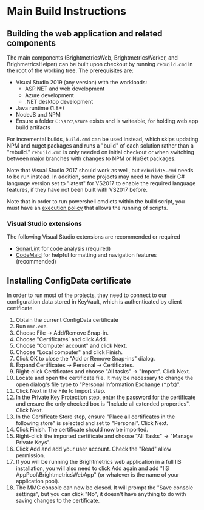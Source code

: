 # Main Build Instructions

## Building the web application and related components

The main components \(BrightmetricsWeb, BrightmetricsWorker, and BrighmetricsHelper\) can be built upon checkout by running `rebuild.cmd` in the root of the working tree. The prerequisites are:

* Visual Studio 2019 \(any version\) with the workloads:
  * ASP.NET and web development
  * Azure development
  * .NET desktop development
* Java runtime \(1.8+\)
* NodeJS and NPM
* Ensure a folder `C:\src\azure` exists and is writeable, for holding web app build artifacts

For incremental builds, `build.cmd` can be used instead, which skips updating NPM and nuget packages and runs a "build" of each solution rather than a "rebuild." `rebuild.cmd` is only needed on initial checkout or when switching between major branches with changes to NPM or NuGet packages.

Note that Visual Studio 2017 should work as well, but `rebuild15.cmd` needs to be run instead. In addition, some projects may need to have their C\# language version set to "latest" for VS2017 to enable the required language features, if they have not been built with VS2017 before.

Note that in order to run powershell cmdlets within the build script, you must have an [execution policy](https://docs.microsoft.com/en-us/powershell/module/microsoft.powershell.core/about/about_execution_policies?view=powershell-7.1) that allows the running of scripts.

### Visual Studio extensions

The following Visual Studio extensions are recommended or required

* [SonarLint](https://www.sonarlint.org/visualstudio/) for code analysis \(required\)
* [CodeMaid](http://www.codemaid.net/) for helpful formatting and navigation features \(recommended\)

## Installing ConfigData certificate

In order to run most of the projects, they need to connect to our configuration data stored in KeyVault, which is authenticated by client certificate.

1. Obtain the current ConfigData certificate
2. Run `mmc.exe`.
3. Choose File -&gt; Add/Remove Snap-in.
4. Choose "Certificates\` and click Add.
5. Choose "Computer account" and click Next.
6. Choose "Local computer" and click Finish.
7. Click OK to close the "Add or Remove Snap-ins" dialog.
8. Expand Certificates -&gt; Personal -&gt; Certificates.
9. Right-click Certificates and choose "All tasks" -&gt; "Import".  Click Next.
10. Locate and open the certificate file.  It may be necessary to change the open dialog's file type to "Personal Information Exchange \(\*.pfx\)".
11. Click Next in the File to Import step.
12. In the Private Key Protection step, enter the password for the certificate and ensure the only checked box is "Include all extended properties".  Click Next.
13. In the Certificate Store step, ensure "Place all certificates in the following store" is selected and set to "Personal".  Click Next.
14. Click Finish.  The certificate should now be imported.
15. Right-click the imported certificate and choose "All Tasks" -&gt; "Manage Private Keys".
16. Click Add and add your user account.  Check the "Read" allow permission.
17. If you will be running the Brightmetrics web application in a full IIS installation, you will also need to click Add again and add "IIS AppPool\BrightmetricsWebApp" \(or whatever is the name of your application pool\).
18. The MMC console can now be closed.  It will prompt the "Save console settings", but you can click "No", it doesn't have anything to do with saving changes to the certificate.

